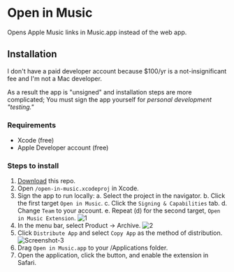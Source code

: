 # Open in Music

Opens Apple Music links in Music.app instead of the web app.

## Installation

I don't have a paid developer account because $100/yr is a not-insignificant fee and I'm not a Mac developer.

As a result the app is "unsigned" and installation steps are more complicated; You must sign the app yourself for *personal development "testing."*

### Requirements

- Xcode (free)
- Apple Developer account (free)

### Steps to install

1. [Download](https://github.com/mattdanielmurphy/open-in-music/releases/download/v0.1/Open-in-Music.zip) this repo.
2. Open `/open-in-music.xcodeproj` in Xcode.
3. Sign the app to run locally:
  a. Select the project in the navigator.
  b. Click the first target `Open in Music`.
  c. Click the `Signing & Capabilities` tab.
  d. Change `Team` to your account.
  e. Repeat (d) for the second target, `Open in Music Extension`.
![1](https://user-images.githubusercontent.com/18738486/110279666-b39a7c00-7f96-11eb-9ef6-9f48f659ac18.png)
4. In the menu bar, select Product -> Archive.
![2](https://user-images.githubusercontent.com/18738486/110279699-c57c1f00-7f96-11eb-9ea0-6199317efaab.png)
5. Click `Distribute App` and select `Copy App` as the method of distribution.
![Screenshot-3](https://user-images.githubusercontent.com/18738486/110278199-07f02c80-7f94-11eb-82ab-54e03b37a7a0.png)
7. Drag `Open in Music.app` to your /Applications folder.
8. Open the application, click the button, and enable the extension in Safari.
